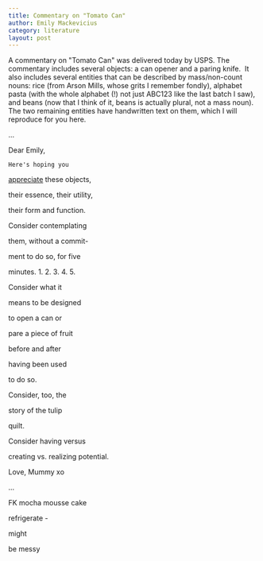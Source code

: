 ```yaml
---
title: Commentary on "Tomato Can"
author: Emily Mackevicius
category: literature
layout: post
---
```


A commentary on "Tomato Can" was delivered today by USPS. The commentary includes several objects: a can opener and a paring knife.  It also includes several entities that can be described by mass/non-count nouns: rice (from Arson Mills, whose grits I remember fondly), alphabet pasta (with the whole alphabet (!) not just ABC123 like the last batch I saw), and beans (now that I think of it, beans is actually plural, not a mass noun).  The two remaining entities have handwritten text on them, which I will reproduce for you here.  

...

Dear Emily, 

    Here's hoping you 

<u>appreciate</u> these objects, 

their essence, their utility, 

their form and function.  

 Consider contemplating 

them, without a commit-

ment to do so, for five 

minutes. 1. 2. 3. 4. 5.

 Consider what it 

means to be designed 

to open a can or 

pare a piece of fruit 

before and after 

having been used 

to do so. 

 Consider, too, the 

story of the tulip 

quilt. 

Consider having versus 

creating vs. realizing potential. 

Love, Mummy xo

...

FK mocha mousse cake

refrigerate - 

might

be messy
